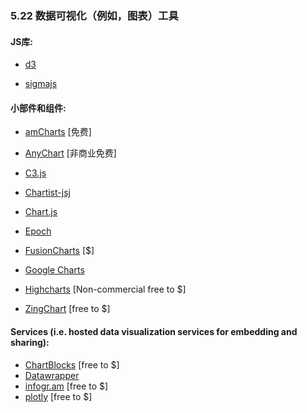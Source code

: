 ### 5.22 数据可视化（例如，图表）工具

#### JS库:

*   [d3](http://d3js.org/)

*   [sigmajs](http://sigmajs.org/)

#### 小部件和组件:

*   [amCharts](http://www.amcharts.com/) \[免费\]

*   [AnyChart](http://www.anychart.com/) \[非商业免费\]

*   [C3.js](http://c3js.org/)

*   [Chartist-jsj](https://github.com/gionkunz/chartist-js)

*   [Chart.js](http://www.chartjs.org/)

*   [Epoch](http://epochjs.github.io/epoch/)

*   [FusionCharts](http://www.fusioncharts.com/) \[$\]

*   [Google Charts](https://developers.google.com/chart/interactive/docs/)

*   [Highcharts](http://www.highcharts.com/) \[Non-commercial free to $\]

*   [ZingChart](http://www.zingchart.com/) \[free to $\]

#### Services (i.e. hosted data visualization services for embedding and sharing):

*   [ChartBlocks](http://www.chartblocks.com/) \[free to $\]
*   [Datawrapper](https://datawrapper.de/)
*   [infogr.am](https://infogr.am) \[free to $\]
*   [plotly](https://plot.ly/) \[free to $\]